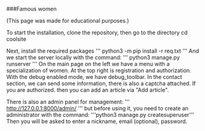 ###Famous women

(This page was made for educational purposes.)

To start the installation, clone the repository, then go to the directory
cd coolsite

Next, install the required packages
'''
python3 -m pip install -r req.txt
'''
And we start the server locally with the command:
'''
python3 manage.py runserver
'''
On the main page on the left we have a menu with a specialization of women. 
At the top right is registration and authorization. With the debug enabled mode, we have debug_toolbar. 
In the contact section, we can send some information, there is also a captcha attached.
If you are authorized. then you can add an article via "Add article".



There is also an admin panel for management:
'''
http://127.0.0.1:8000/admin/
'''
but before using it, you need to create an administrator with the command:
'''python3 manage.py createsuperuser'''
Then you will be asked to enter a nickname, email (optional), password.